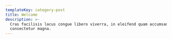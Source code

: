 ```yaml
---
templateKey: category-post
title: Welcome
description: >-
  Cras facilisis lacus congue libero viverra, in eleifend quam accumsan. Nunc eu
  consectetur magna.
---
```


